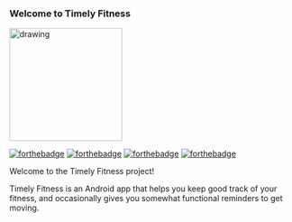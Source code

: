 ### Welcome to Timely Fitness

<img src="https://user-images.githubusercontent.com/58315985/109437011-ac043180-79f0-11eb-89af-220908bc7c44.png" alt="drawing" width="200"/>

[![forthebadge](https://forthebadge.com/images/badges/built-for-android.svg)](https://forthebadge.com)
[![forthebadge](https://forthebadge.com/images/badges/it-works-why.svg)](https://forthebadge.com)
[![forthebadge](https://forthebadge.com/images/badges/made-with-java.svg)](https://forthebadge.com)
[![forthebadge](https://forthebadge.com/images/badges/60-percent-of-the-time-works-every-time.svg)](https://forthebadge.com)

Welcome to the Timely Fitness project!

Timely Fitness is an Android app that helps you keep good track of your fitness, and occasionally gives you
somewhat functional reminders to get moving.
